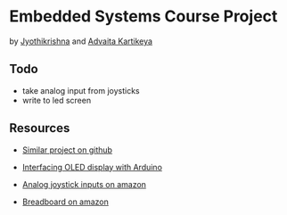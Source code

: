 # Embedded Systems Course Project

by [Jyothikrishna](https://github.com/bhendi-boi) and [Advaita Kartikeya](https://github.com/addukar28)

## Todo

- take analog input from joysticks
- write to led screen

## Resources

- [Similar project on github](https://github.com/eholk/Arduino-Pong/blob/master/pong.ino)

- [Interfacing OLED display with Arduino](https://arduinogetstarted.com/tutorials/arduino-oled)
- [Analog joystick inputs on amazon](https://www.amazon.in/Robocraze-Joystick-Module-PS2-Set/dp/B086VZH739/ref=sr_1_1?crid=145H0YY0Z3JL2&keywords=analog+joystick+arduino&qid=1678278830&sprefix=analog+joystick%2Caps%2C358&sr=8-1)
- [Breadboard on amazon](https://www.amazon.in/Generic-Elementz-Solderless-Piecesb-Circuit/dp/B00MC1CCZQ/ref=d_pb_allspark_dp_sims_pao_desktop_session_based_sccl_3_4/262-7575818-7576961?pd_rd_w=NU91w&content-id=amzn1.sym.f9221308-d9c7-4a5c-ac35-a081ae29b064&pf_rd_p=f9221308-d9c7-4a5c-ac35-a081ae29b064&pf_rd_r=ST98S7S7J5KPEXNH7DM8&pd_rd_wg=wT806&pd_rd_r=dcfd5eac-77a9-4945-bb08-3c8609fa9b67&pd_rd_i=B00MC1CCZQ&th=1)

